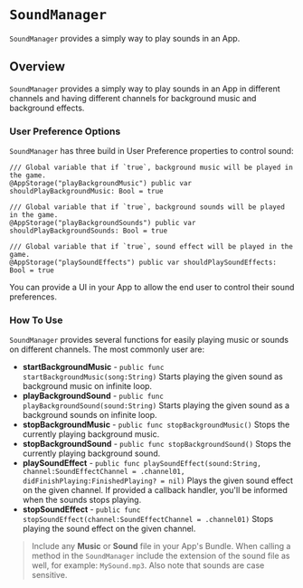 # ``SoundManager``

`SoundManager` provides a simply way to play sounds in an App.

## Overview

`SoundManager` provides a simply way to play sounds in an App in different channels and having different channels for background music and background effects.

### User Preference Options

`SoundManager` has three build in User Preference properties to control sound:

```
/// Global variable that if `true`, background music will be played in the game.
@AppStorage("playBackgroundMusic") public var shouldPlayBackgroundMusic: Bool = true
    
/// Global variable that if `true`, background sounds will be played in the game.
@AppStorage("playBackgroundSounds") public var shouldPlayBackgroundSounds: Bool = true
    
/// Global variable that if `true`, sound effect will be played in the game.
@AppStorage("playSoundEffects") public var shouldPlaySoundEffects: Bool = true
```

You can provide a UI in your App to allow the end user to control their sound preferences.

### How To Use

`SoundManager` provides several functions for easily playing music or sounds on different channels. The most commonly user are:

* **startBackgroundMusic** - `public func startBackgroundMusic(song:String)` Starts playing the given sound as background music on infinite loop.
* **playBackgroundSound** - `public func playBackgroundSound(sound:String)` Starts playing the given sound as a background sounds on infinite loop.
* **stopBackgroundMusic** - `public func stopBackgroundMusic()` Stops the currently playing background music.
* **stopBackgroundSound** - `public func stopBackgroundSound()` Stops the currently playing background sound.
* **playSoundEffect** - `public func playSoundEffect(sound:String, channel:SoundEffectChannel = .channel01, didFinishPlaying:FinishedPlaying? = nil)` Plays the given sound effect on the given channel. If provided a callback handler, you'll be informed when the sounds stops playing.
* **stopSoundEffect** - `public func stopSoundEffect(channel:SoundEffectChannel = .channel01)` Stops playing the sound effect on the given channel.

> Include any **Music** or **Sound** file in your App's Bundle. When calling a method in the `SoundManager` include the extension of the sound file as well, for example: `MySound.mp3`. Also note that sounds are case sensitive.

